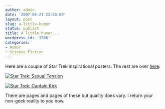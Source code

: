 ```yaml
---
author: admin
date: '2007-08-21 22:43:00'
layout: post
slug: a-little-humor
status: publish
title: A little humor...
wordpress_id: '1786'
categories:
- Humor
- Science Fiction
---
```


Here are a couple of Star Trek inspirational posters. The rest are over
[here](http://echosphere.net/star_trek_insp/star_trek_insp.html).

[![Star Trek: Sexual
Tension](http://farm2.static.flickr.com/1403/1199659529_0390d2bc0b.jpg)](http://www.flickr.com/photos/albill/1199659529/ "Photo Sharing")

[![Star Trek: Captain
Kirk](http://farm2.static.flickr.com/1132/1199659277_d767ffa987.jpg)](http://www.flickr.com/photos/albill/1199659277/ "Photo Sharing")

There are pages and pages of these but quality does vary. I return your
non-geek reality to you now.
